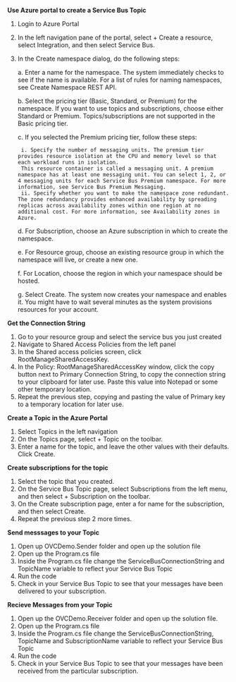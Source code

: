 <b>Use Azure portal to create a Service Bus Topic</b>
1. Login to Azure Portal 

2. In the left navigation pane of the portal, select + Create a resource, select Integration, and then select Service Bus.

3. In the Create namespace dialog, do the following steps:

	a. Enter a name for the namespace. The system immediately checks to see if the name is available. For a list of rules for naming namespaces, see Create Namespace REST API.

	b. Select the pricing tier (Basic, Standard, or Premium) for the namespace. If you want to use topics and subscriptions, choose either Standard or Premium. Topics/subscriptions are not supported in the Basic pricing tier.

	c. If you selected the Premium pricing tier, follow these steps:
	
		i. Specify the number of messaging units. The premium tier provides resource isolation at the CPU and memory level so that each workload runs in isolation. 
		This resource container is called a messaging unit. A premium namespace has at least one messaging unit. You can select 1, 2, or 4 messaging units for each Service Bus Premium namespace. For more information, see Service Bus Premium Messaging.
		ii. Specify whether you want to make the namespace zone redundant. The zone redundancy provides enhanced availability by spreading replicas across availability zones within one region at no additional cost. For more information, see Availability zones in Azure.

	d. For Subscription, choose an Azure subscription in which to create the namespace.

	e. For Resource group, choose an existing resource group in which the namespace will live, or create a new one.

	f. For Location, choose the region in which your namespace should be hosted.

	g. Select Create. The system now creates your namespace and enables it. You might have to wait several minutes as the system provisions resources for your account.
	
<b>Get the Connection String</b>
1. Go to your resource group and select the service bus you just created 
2. Navigate to Shared Access Policies from the left panel 
3. In the Shared access policies screen, click RootManageSharedAccessKey.
4. In the Policy: RootManageSharedAccessKey window, click the copy button next to Primary Connection String, to copy the connection string to your clipboard for later use. Paste this value into Notepad or some other temporary location.
5. Repeat the previous step, copying and pasting the value of Primary key to a temporary location for later use.

<b>Create a Topic in the Azure Portal</b>
1. Select Topics in the left navigation 
2. On the Topics page, select + Topic on the toolbar.
3. Enter a name for the topic, and leave the other values with their defaults. Click Create. 

<b>Create subscriptions for the topic</b>
1. Select the topic that you created. 
2. On the Service Bus Topic page, select Subscriptions from the left menu, and then select + Subscription on the toolbar.
3. On the Create subscription page, enter a for name for the subscription, and then select Create.
4. Repeat the previous step 2 more times. 

<b>Send messsages to your Topic</b>
1. Open up OVCDemo.Sender folder and open up the solution file 
2. Open up the Program.cs file
3. Inside the Program.cs file change the ServiceBusConnectionString and TopicName variable to reflect your Service Bus Topic
4. Run the code 
5. Check in your Service Bus Topic to see that your messages have been delivered to your subscription. 

<b> Recieve Messages from your Topic</b>
1. Open up the OVCDemo.Receiver folder and open up the solution file. 
2. Open up the Program.cs file
3. Inside the Program.cs file change the ServiceBusConnectionString, TopicName and SubscriptionName variable to reflect your Service Bus Topic
4. Run the code 
5. Check in your Service Bus Topic to see that your messages have been received from the particular subscription.
